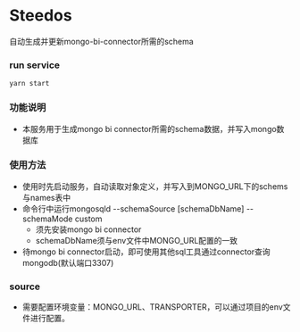 # Steedos
自动生成并更新mongo-bi-connector所需的schema

### run service
```
yarn start
```

### 功能说明
- 本服务用于生成mongo bi connector所需的schema数据，并写入mongo数据库

### 使用方法
- 使用时先启动服务，自动读取对象定义，并写入到MONGO_URL下的schems与names表中
- 命令行中运行mongosqld --schemaSource [schemaDbName] --schemaMode custom
    + 须先安装mongo bi connector
    + schemaDbName须与env文件中MONGO_URL配置的一致
- 待mongo bi connector启动，即可使用其他sql工具通过connector查询mongodb(默认端口3307)

### source
- 需要配置环境变量：MONGO_URL、TRANSPORTER，可以通过项目的env文件进行配置。

